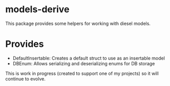 # models-derive

This package provides some helpers for working with diesel models.

# Provides

* DefaultInsertable: Creates a default struct to use as an insertable model
* DBEnum: Allows serializing and deserializing enums for DB storage

This is work in progress (created to support one of my projects) so it will continue to evolve.
